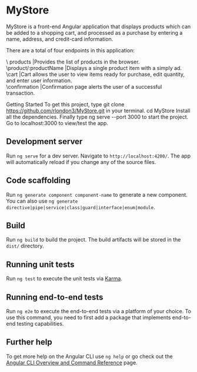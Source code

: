 # MyStore
MyStore is a front-end Angular application that displays products which can be added to a shopping cart, and processed as a purchase by entering a name, address, and credit-card information.

There are a total of four endpoints in this application: 

\ products |Provides the list of products in the browser. <br>
\product/:productName |Displays a single product item with a simply ad.<br> 
\cart |Cart allows the user to view items ready for purchase, edit quantity, and enter user information.<br> 
\confirmation |Confirmation page alerts the user of a successful transaction.<br>

Getting Started
To get this project, type git clone https://github.com/rlondon3/MyStore.git in your terminal.
cd MyStore
Install all the dependencies.
Finally type ng serve --port 3000 to start the project.
Go to localhost:3000 to view/test the app.

## Development server

Run `ng serve` for a dev server. Navigate to `http://localhost:4200/`. The app will automatically reload if you change any of the source files.

## Code scaffolding

Run `ng generate component component-name` to generate a new component. You can also use `ng generate directive|pipe|service|class|guard|interface|enum|module`.

## Build

Run `ng build` to build the project. The build artifacts will be stored in the `dist/` directory.

## Running unit tests

Run `ng test` to execute the unit tests via [Karma](https://karma-runner.github.io).

## Running end-to-end tests

Run `ng e2e` to execute the end-to-end tests via a platform of your choice. To use this command, you need to first add a package that implements end-to-end testing capabilities.

## Further help

To get more help on the Angular CLI use `ng help` or go check out the [Angular CLI Overview and Command Reference](https://angular.io/cli) page.
